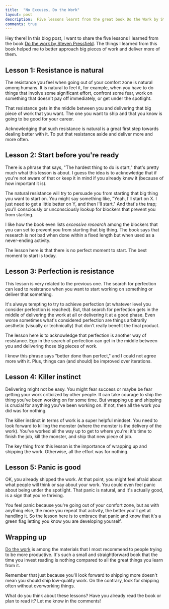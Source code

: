 ```yaml
---
title:  "No Excuses, Do the Work"
layout: post
description:  Five lessons learnt from the great book Do the Work by Steven Pressfield. If you're in the search of increasing productivity then this blog post is for you!
comments: true
---
```


Hey there! In this blog post, I want to share the five lessons I learned from the book [Do the work by Steven Pressfield](https://blackirishbooks.com/product/do-the-work/). The things I learned from this book helped me to better approach big pieces of work and deliver more of them.



## Lesson 1: Resistance is natural

The resistance you feel when going out of your comfort zone is natural among humans. It is natural to feel it, for example, when you have to do things that involve some significant effort, confront some fear, work on something that doesn't pay off immediately, or get under the spotlight.

That resistance gets in the middle between you and delivering that big piece of work that you want. The one you want to ship and that you know is going to be good for your career.

Acknowledging that such resistance is natural is a great first step towards dealing better with it. To put that resistance aside and deliver more and more often.

## Lesson 2: Start before you're ready

There is a phrase that says, "The hardest thing to do is start," that's pretty much what this lesson is about. I guess the idea is to acknowledge that if you're not aware of that or keep it in mind if you already knew it (because of how important it is).

The natural resistance will try to persuade you from starting that big thing you want to start on. You might say something like, "Yeah, I'll start on X. I just need to get a little better on Y, and then I'll start." And that's the trap; you'll consciously or unconsciously lookup for blockers that prevent you from starting.

I like how the book even lists _ex​ces​sive research_ among the blockers that you can set to prevent you from starting that big thing. The book says that research is not bad when done within a fixed length but when used as a never-ending activity.

The lesson here is that there is no perfect moment to start. The best moment to start is today.

## Lesson 3: Perfection is resistance

This lesson is very related to the previous one. The search for perfection can lead to resistance when you want to start working on something or deliver that something.

It's always tempting to try to achieve perfection (at whatever level you consider perfection is reached). But, that search for perfection gets in the middle of delivering the work at all or delivering it at a good phase. Even worse sometimes what's considered perfection are things arbitrarily aesthetic (visually or technically) that don't really benefit the final product.

The lesson here is to acknowledge that perfection is another way of resistance. Ego in the search of perfection can get in the middle between you and delivering those big pieces of work.

I know this phrase says "better done than perfect," and I could not agree more with it. Plus, things can (and should) be improved over iterations.

## Lesson 4: Killer instinct

Delivering might not be easy. You might fear success or maybe be fear getting your work criticized by other people. It can take courage to ship the thing you've been working on for some time. But wrapping up and shipping is crucial for anything you've been working on. If not, then all the work you did was for nothing.

The killer instinct in terms of work is a super helpful mindset. You need to look forward to killing the monster (where the monster is the delivery of the work). You've worked all the way up to get to where you're; it's time to finish the job, kill the monster, and ship that new piece of job.

The key thing from this lesson is the importance of wrapping up and shipping the work. Otherwise, all the effort was for nothing.

## Lesson 5: Panic is good

OK, you already shipped the work. At that point, you might feel afraid about what people will think or say about your work. You could even feel panic about being under the spotlight. That panic is natural, and it's actually good, is a sign that you're thriving.

You feel panic because you're going out of your comfort zone, but as with anything else, the more you repeat that activity, the better you'll get at handling it. So the lesson  here is to embrace that panic and know that it's a green flag letting you know you are developing yourself.

## Wrapping up

[Do the work](https://blackirishbooks.com/product/do-the-work/) is among the materials that I most recommend to people trying to be more productive. It's such a small and straightforward book that the time you invest reading is nothing compared to all the great things you learn from it.

Remember that just because you'll look forward to shipping more doesn't mean you should ship low-quality work. On the contrary, look for shipping often without overworking things.

What do you think about these lessons?  Have you already read the book or plan to read it? Let me know in the comments!
